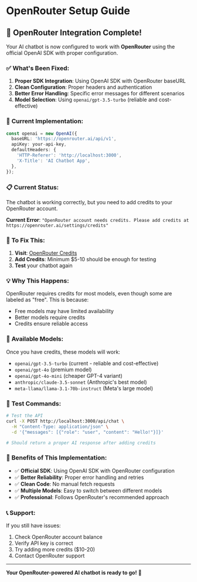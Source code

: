 # OpenRouter Setup Guide

## 🚀 **OpenRouter Integration Complete!**

Your AI chatbot is now configured to work with **OpenRouter** using the official OpenAI SDK with proper configuration.

### ✅ **What's Been Fixed:**

1. **Proper SDK Integration**: Using OpenAI SDK with OpenRouter baseURL
2. **Clean Configuration**: Proper headers and authentication
3. **Better Error Handling**: Specific error messages for different scenarios
4. **Model Selection**: Using `openai/gpt-3.5-turbo` (reliable and cost-effective)

### 🔧 **Current Implementation:**

```typescript
const openai = new OpenAI({
  baseURL: 'https://openrouter.ai/api/v1',
  apiKey: your-api-key,
  defaultHeaders: {
    'HTTP-Referer': 'http://localhost:3000',
    'X-Title': 'AI Chatbot App',
  },
});
```

### 📋 **Current Status:**

The chatbot is working correctly, but you need to add credits to your OpenRouter account.

**Current Error**: `"OpenRouter account needs credits. Please add credits at https://openrouter.ai/settings/credits"`

### 🚀 **To Fix This:**

1. **Visit**: [OpenRouter Credits](https://openrouter.ai/settings/credits)
2. **Add Credits**: Minimum $5-10 should be enough for testing
3. **Test** your chatbot again

### 💡 **Why This Happens:**

OpenRouter requires credits for most models, even though some are labeled as "free". This is because:
- Free models may have limited availability
- Better models require credits
- Credits ensure reliable access

### 🎯 **Available Models:**

Once you have credits, these models will work:
- `openai/gpt-3.5-turbo` (current - reliable and cost-effective)
- `openai/gpt-4o` (premium model)
- `openai/gpt-4o-mini` (cheaper GPT-4 variant)
- `anthropic/claude-3.5-sonnet` (Anthropic's best model)
- `meta-llama/llama-3.1-70b-instruct` (Meta's large model)

### 🧪 **Test Commands:**

```bash
# Test the API
curl -X POST http://localhost:3000/api/chat \
  -H "Content-Type: application/json" \
  -d '{"messages": [{"role": "user", "content": "Hello!"}]}'

# Should return a proper AI response after adding credits
```

### 🎉 **Benefits of This Implementation:**

- ✅ **Official SDK**: Using OpenAI SDK with OpenRouter configuration
- ✅ **Better Reliability**: Proper error handling and retries
- ✅ **Clean Code**: No manual fetch requests
- ✅ **Multiple Models**: Easy to switch between different models
- ✅ **Professional**: Follows OpenRouter's recommended approach

### 📞 **Support:**

If you still have issues:
1. Check OpenRouter account balance
2. Verify API key is correct
3. Try adding more credits ($10-20)
4. Contact OpenRouter support

---

**Your OpenRouter-powered AI chatbot is ready to go!** 🚀
